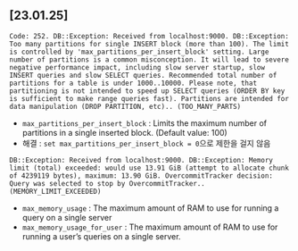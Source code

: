 ## [23.01.25]
```
Code: 252. DB::Exception: Received from localhost:9000. DB::Exception: Too many partitions for single INSERT block (more than 100). The limit is controlled by 'max_partitions_per_insert_block' setting. Large number of partitions is a common misconception. It will lead to severe negative performance impact, including slow server startup, slow INSERT queries and slow SELECT queries. Recommended total number of partitions for a table is under 1000..10000. Please note, that partitioning is not intended to speed up SELECT queries (ORDER BY key is sufficient to make range queries fast). Partitions are intended for data manipulation (DROP PARTITION, etc).. (TOO_MANY_PARTS)
```
- `max_partitions_per_insert_block` : Limits the maximum number of partitions in a single inserted block. (Default value: 100)
- 해결 : `set max_partitions_per_insert_block = 0`으로 제한을 걸지 않음 

```
DB::Exception: Received from localhost:9000. DB::Exception: Memory limit (total) exceeded: would use 13.91 GiB (attempt to allocate chunk of 4239119 bytes), maximum: 13.90 GiB. OvercommitTracker decision: Query was selected to stop by OvercommitTracker.. (MEMORY_LIMIT_EXCEEDED)
```
- `max_memory_usage` : The maximum amount of RAM to use for running a query on a single server
- `max_memory_usage_for_user` : The maximum amount of RAM to use for running a user’s queries on a single server.